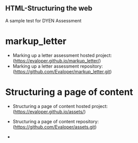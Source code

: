 ## HTML-Structuring the web
A sample test for DYEN Assessment

# markup_letter
- Marking up a letter assessment hosted project: (https://evaloper.github.io/markup_letter/)
- Marking up a letter assessment repository: (https://github.com/Evaloper/markup_letter.git)

# Structuring a page of content
- Structuring a page of content hosted project: (https://evaloper.github.io/assets/)
- Structuring a page of content repository: (https://github.com/Evaloper/assets.git)

-
